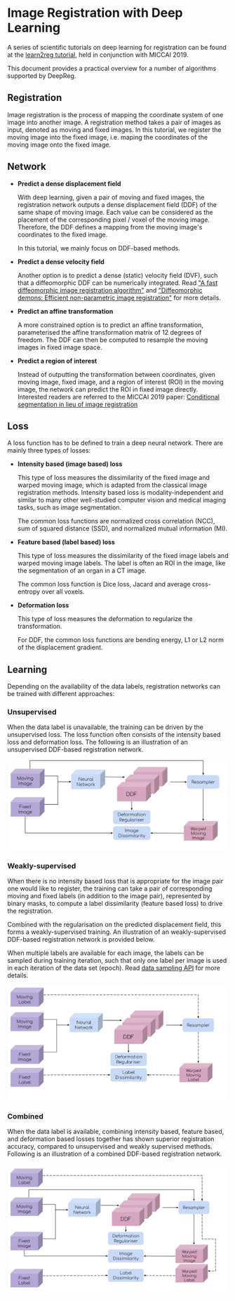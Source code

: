 # Image Registration with Deep Learning

A series of scientific tutorials on deep learning for registration can be found at the
[learn2reg tutorial](https://learn2reg.github.io/), held in conjunction with
MICCAI 2019.

This document provides a practical overview for a number of algorithms supported by
DeepReg.

## Registration

Image registration is the process of mapping the coordinate system of one image into
another image. A registration method takes a pair of images as input, denoted as moving
and fixed images. In this tutorial, we register the moving image into the fixed image,
i.e. maping the coordinates of the moving image onto the fixed image.

<!---
@Yunguan
We could provide some clinical applications of registration.

Personally, this page is for people do not understand the registration,
or people who do not know our work very well.
Sampling options are too advanced and maybe not related.

They can be simply a random pair of images from all the training images
available. They may however require more advanced sampling. For instance, when multiple
subjects each having multiple available images, please see more sampling options in
[Training data sampling options](tutorial_sampling.md).
-->

## Network

- **Predict a dense displacement field**

  With deep learning, given a pair of moving and fixed images, the registration network
  outputs a dense displacement field (DDF) of the same shape of moving image. Each value
  can be considered as the placement of the corresponding pixel / voxel of the moving
  image. Therefore, the DDF defines a mapping from the moving image's coordinates to the
  fixed image.

  In this tutorial, we mainly focus on DDF-based methods.

- **Predict a dense velocity field**

  Another option is to predict a dense (static) velocity field (DVF), such that a
  diffeomorphic DDF can be numerically integrated. Read
  ["A fast diffeomorphic image registration algorithm"](http://citeseerx.ist.psu.edu/viewdoc/download?doi=10.1.1.474.1033&rep=rep1&type=pdf)
  and
  ["Diffeomorphic demons: Efficient non-parametric image registration"](http://www-sop.inria.fr/asclepios/Publications/Tom.Vercauteren/DiffeoDemons-NeuroImage08-Vercauteren.pdf)
  for more details.

- **Predict an affine transformation**

  A more constrained option is to predict an affine transformation, parameterised the
  affine transformation matrix of 12 degrees of freedom. The DDF can then be computed to
  resample the moving images in fixed image space.

- **Predict a region of interest**

  Instead of outputting the transformation between coordinates, given moving image,
  fixed image, and a region of interest (ROI) in the moving image, the network can
  predict the ROI in fixed image directly. Interested readers are referred to the MICCAI
  2019 paper:
  [Conditional segmentation in lieu of image registration](https://arxiv.org/abs/1907.00438)

## Loss

A loss function has to be defined to train a deep neural network. There are mainly three
types of losses:

- **Intensity based (image based) loss**

  This type of loss measures the dissimilarity of the fixed image and warped moving
  image, which is adapted from the classical image registration methods. Intensity based
  loss is modality-independent and similar to many other well-studied computer vision
  and medical imaging tasks, such as image segmentation.

  The common loss functions are normalized cross correlation (NCC), sum of squared
  distance (SSD), and normalized mutual information (MI).

- **Feature based (label based) loss**

  This type of loss measures the dissimilarity of the fixed image labels and warped
  moving image labels. The label is often an ROI in the image, like the segmentation of
  an organ in a CT image.

  The common loss function is Dice loss, Jacard and average cross-entropy over all
  voxels.

- **Deformation loss**

  This type of loss measures the deformation to regularize the transformation.

  For DDF, the common loss functions are bending energy, L1 or L2 norm of the
  displacement gradient.

## Learning

Depending on the availability of the data labels, registration networks can be trained
with different approaches:

### Unsupervised

When the data label is unavailable, the training can be driven by the unsupervised loss.
The loss function often consists of the intensity based loss and deformation loss. The
following is an illustration of an unsupervised DDF-based registration network.

![Unsupervised DDF-based registration network](_images/registration-ddf-nn-unsupervised.svg ":size=600")

### Weakly-supervised

When there is no intensity based loss that is appropriate for the image pair one would
like to register, the training can take a pair of corresponding moving and fixed labels
(in addition to the image pair), represented by binary masks, to compute a label
dissimilarity (feature based loss) to drive the registration.

Combined with the regularisation on the predicted displacement field, this forms a
weakly-supervised training. An illustration of an weakly-supervised DDF-based
registration network is provided below.

When multiple labels are available for each image, the labels can be sampled during
training iteration, such that only one label per image is used in each iteration of the
data set (epoch). Read [data sampling API](tutorial_sampling.md) for more details.

![Weakly-supervised DDF-based registration network](_images/registration-ddf-nn-weakly-supervised.svg ":size=600")

### Combined

When the data label is available, combining intensity based, feature based, and
deformation based losses together has shown superior registration accuracy, compared to
unsupervised and weakly supervised methods. Following is an illustration of a combined
DDF-based registration network.

![Combined DDF-based registration network](_images/registration-ddf-nn-combined.svg ":size=600")
